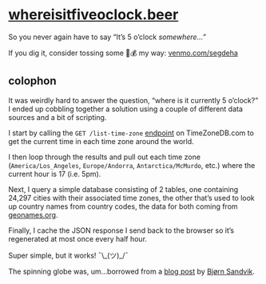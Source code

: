 # [whereisitfiveoclock.beer](https://whereisitfiveoclock.beer)

So you never again have to say “It’s 5 o’clock _somewhere…”_

If you dig it, consider tossing some 🍺💰 my way: [venmo.com/segdeha](https://venmo.com/segdeha)

## colophon

It was weirdly hard to answer the question, “where is it currently 5 o’clock?” I ended up cobbling together a solution using a couple of different data sources and a bit of scripting.

I start by calling the `GET /list-time-zone` [endpoint](https://timezonedb.com/references/list-time-zone) on TimeZoneDB.com to get the current time in each time zone around the world.

I then loop through the results and pull out each time zone (`America/Los_Angeles`, `Europe/Andorra`, `Antarctica/McMurdo`, etc.) where the current hour is 17 (i.e. 5pm).

Next, I query a simple database consisting of 2 tables, one containing 24,297 cities with their associated time zones, the other that’s used to look up country names from country codes, the data for both coming from [geonames.org](http://download.geonames.org/export/dump/).

Finally, I cache the JSON response I send back to the browser so it’s regenerated at most once every half hour.

Super simple, but it works! ¯\\\_(ツ)_/¯

The spinning globe was, um…borrowed from a [blog post](https://blog.mastermaps.com/2013/09/creating-webgl-earth-with-threejs.html) by [Bjørn Sandvik](https://twitter.com/thematicmapping).
